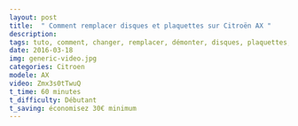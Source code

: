 ```yaml
---
layout: post
title:  " Comment remplacer disques et plaquettes sur Citroën AX "
description: 
tags: tuto, comment, changer, remplacer, démonter, disques, plaquettes, freins, citroën, ax, phase 2, 1.1i
date: 2016-03-18 
img: generic-video.jpg
categories: Citroen
modele: AX
video: Zmx3s0tTwuQ
t_time: 60 minutes
t_difficulty: Débutant
t_saving: économisez 30€ minimum
---
```


